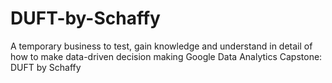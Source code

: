 # DUFT-by-Schaffy
A temporary business to test, gain knowledge and understand in detail of how to make data-driven decision making
Google Data Analytics Capstone: DUFT by Schaffy
